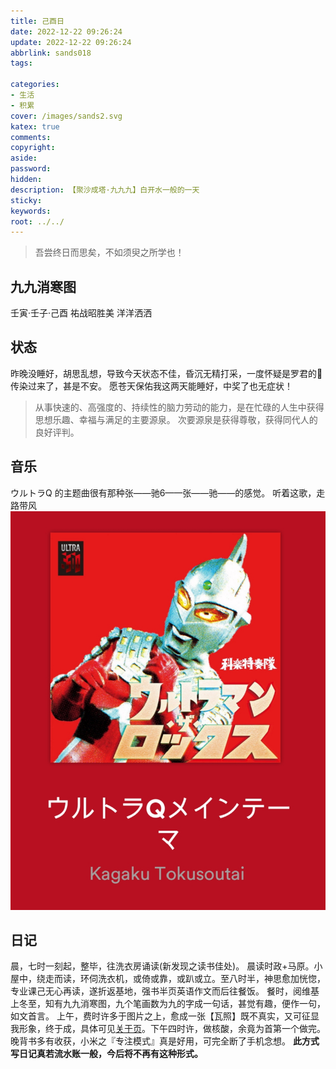 ```yaml
---
title: 己酉日
date: 2022-12-22 09:26:24
update: 2022-12-22 09:26:24
abbrlink: sands018
tags:

categories:
- 生活
- 积累
cover: /images/sands2.svg
katex: true
comments:
copyright:
aside: 
password:
hidden:
description: 【聚沙成塔·九九九】白开水一般的一天
sticky: 
keywords:
root: ../../
---
```


> 吾尝终日而思矣，不如须臾之所学也！

## 九九消寒图
壬寅·壬子·己酉
祐战昭胜美 洋洋洒洒
## 状态
昨晚没睡好，胡思乱想，导致今天状态不佳，昏沉无精打采，一度怀疑是罗君的🤧传染过来了，甚是不安。
愿苍天保佑我这两天能睡好，中奖了也无症状！
> 从事快速的、高强度的、持续性的脑力劳动的能力，是在忙碌的人生中获得思想乐趣、幸福与满足的主要源泉。
> 次要源泉是获得尊敬，获得同代人的良好评判。

## 音乐
ウルトラQ  的主题曲很有那种张——驰6——张——驰——的感觉。
听着这歌，走路带风
![](../../../images/20221012/Screenshot_2022-12-23-09-58-47-347-edit_com.spotify.music.jpg)
## 日记
晨，七时一刻起，整毕，往洗衣房诵读(新发现之读书佳处)。
晨读时政+马原。小屋中，绕走而读，环伺洗衣机，或倚或靠，或趴或立。至八时半，神思愈加恍惚，专业课己无心再读，遂折返基地，强书半页英语作文而后往餐饭。
餐时，阅维基上冬至，知有九九消寒图，九个笔画数为九的字成一句话，甚觉有趣，便作一句，如文首言。
上午，费时许多于图片之上，愈成一张【瓦照】既不真实，又可征显我形象，终于成，具体可见[关于页](/about)。下午四时许，做核酸，余竟为首第一个做完。
晚背书多有收获，小米之『专注模式』真是好用，可完全断了手机念想。
**此方式写日记真若流水账一般，今后将不再有这种形式。**
